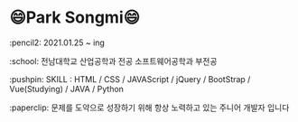 <h1>😄Park Songmi😄</h1>
<p>:pencil2: 2021.01.25 ~ ing</p>
<p>:school: 전남대학교 산업공학과 전공 소프트웨어공학과 부전공</p>
<p>:pushpin: SKILL : HTML / CSS / JAVAScript / jQuery / BootStrap / Vue(Studying) / JAVA / Python</p>
<p>:paperclip: 문제를 도약으로 성장하기 위해 항상 노력하고 있는 주니어 개발자 입니다</p>
<!--
**ssongmi/ssongmi** is a ✨ _special_ ✨ repository because its `README.md` (this file) appears on your GitHub profile.

### Park Songmi

Here are some ideas to get you started:

- 🔭 I’m currently working on ...
- 🌱 I’m currently learning ...
- 👯 I’m looking to collaborate on ...
- 🤔 I’m looking for help with ...
- 💬 Ask me about ...
- 📫 How to reach me: ...
- 😄 Pronouns: ...
- ⚡ Fun fact: ...
-->
